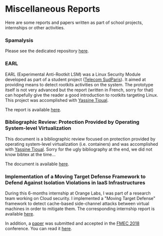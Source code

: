 # Miscellaneous Reports

Here are some reports and papers written as part of school projects, internships or other activities.

### Spamalysis

Please see the dedicated repository [here](https://github.com/thithib/spamalysis).

### EARL

EARL (Experimental Anti-Rootkit LSM) was a Linux Security Module developed as part of a student project ([Telecom SudParis](http://www.telecom-sudparis.eu/en_accueil.html)). It aimed at providing means to detect rootkits activities on the system. The prototype itself is not very advanced but the report (written in French, sorry for that) can hopefully give the reader a good introduction to rootkits targeting Linux. This project was accomplished with [Yassine Tioual](https://github.com/nisay759).

The report is available [here](https://github.com/thithib/misc-reports/blob/master/earl.pdf).

### Bibliographic Review: Protection Provided by Operating System-level Virtualization

This document is a bibliographic review focused on protection provided by operating system-level virtualization (i.e. containers) and was accomplished with [Yassine Tioual](https://github.com/nisay759). Sorry for the ugly bibliography at the end, we did not know bibtex at the time...

The document is available [here](https://github.com/thithib/misc-reports/blob/master/bibliographic-review-protection-provided-by-operating-system-level-virtualization.pdf).

### Implementation of a Moving Target Defense Framework to Defend Against Isolation Violations in IaaS Infrastructures

During this 6-months internship at Orange Labs, I was part of a research team working on Cloud security. I implemented a "Moving Target Defense" framework to detect cache-based side-channel attacks between virtual machines in order to mitigate them. The corresponding internship report is available [here](https://github.com/thithib/misc-reports/blob/master/OLS-internship-report.pdf).

In addition, a [paper](https://hal.inria.fr/hal-01762803/) was submitted and accepted in the [FMEC 2018](http://emergingtechnet.org/FMEC2018/) conference. You can read it [here](https://hal.inria.fr/hal-01762803/document).
